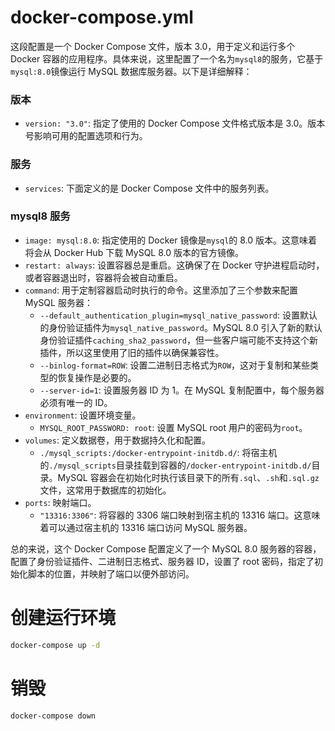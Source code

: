 # docker-compose.yml

这段配置是一个 Docker Compose 文件，版本 3.0，用于定义和运行多个 Docker 容器的应用程序。具体来说，这里配置了一个名为`mysql8`的服务，它基于`mysql:8.0`镜像运行 MySQL 数据库服务器。以下是详细解释：

### 版本

- `version: "3.0"`: 指定了使用的 Docker Compose 文件格式版本是 3.0。版本号影响可用的配置选项和行为。

### 服务

- `services`: 下面定义的是 Docker Compose 文件中的服务列表。

### mysql8 服务

- `image: mysql:8.0`: 指定使用的 Docker 镜像是`mysql`的 8.0 版本。这意味着将会从 Docker Hub 下载 MySQL 8.0 版本的官方镜像。
- `restart: always`: 设置容器总是重启。这确保了在 Docker 守护进程启动时，或者容器退出时，容器将会被自动重启。
- `command`: 用于定制容器启动时执行的命令。这里添加了三个参数来配置 MySQL 服务器：
  - `--default_authentication_plugin=mysql_native_password`: 设置默认的身份验证插件为`mysql_native_password`。MySQL 8.0 引入了新的默认身份验证插件`caching_sha2_password`，但一些客户端可能不支持这个新插件，所以这里使用了旧的插件以确保兼容性。
  - `--binlog-format=ROW`: 设置二进制日志格式为`ROW`，这对于复制和某些类型的恢复操作是必要的。
  - `--server-id=1`: 设置服务器 ID 为 1。在 MySQL 复制配置中，每个服务器必须有唯一的 ID。
- `environment`: 设置环境变量。
  - `MYSQL_ROOT_PASSWORD: root`: 设置 MySQL root 用户的密码为`root`。
- `volumes`: 定义数据卷，用于数据持久化和配置。
  - `./mysql_scripts:/docker-entrypoint-initdb.d/`: 将宿主机的`./mysql_scripts`目录挂载到容器的`/docker-entrypoint-initdb.d/`目录。MySQL 容器会在初始化时执行该目录下的所有`.sql`、`.sh`和`.sql.gz`文件，这常用于数据库的初始化。
- `ports`: 映射端口。
  - `"13316:3306"`: 将容器的 3306 端口映射到宿主机的 13316 端口。这意味着可以通过宿主机的 13316 端口访问 MySQL 服务器。

总的来说，这个 Docker Compose 配置定义了一个 MySQL 8.0 服务器的容器，配置了身份验证插件、二进制日志格式、服务器 ID，设置了 root 密码，指定了初始化脚本的位置，并映射了端口以便外部访问。

# 创建运行环境
```bash
docker-compose up -d
```
# 销毁
```bash
docker-compose down
```




